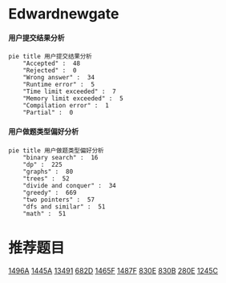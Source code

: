 # Edwardnewgate

<!-- tabs:start -->



#### **用户提交结果分析**

```mermaid
pie title 用户提交结果分析
    "Accepted" :  48
    "Rejected" :  0
    "Wrong answer" :  34
    "Runtime error" :  5
    "Time limit exceeded" :  7
    "Memory limit exceeded" :  5
    "Compilation error" :  1
    "Partial" :  0
```

#### **用户做题类型偏好分析**

```mermaid
pie title 用户做题类型偏好分析
    "binary search" :  16
    "dp" :  225
    "graphs" :  80
    "trees" :  52
    "divide and conquer" :  34
    "greedy" :  669
    "two pointers" :  57
    "dfs and similar" :  51
    "math" :  51
```



<!-- tabs:end -->
# 推荐题目
[1496A](https://codeforces.com/contest/1496/problem/A)
[1445A](https://codeforces.com/contest/1445/problem/A)
[13491](https://codeforces.com/contest/1349/problem/1)
[682D](https://codeforces.com/contest/682/problem/D)
[1465F](https://codeforces.com/contest/1465/problem/F)
[1487F](https://codeforces.com/contest/1487/problem/F)
[830E](https://codeforces.com/contest/830/problem/E)
[830B](https://codeforces.com/contest/830/problem/B)
[280E](https://codeforces.com/contest/280/problem/E)
[1245C](https://codeforces.com/contest/1245/problem/C)
